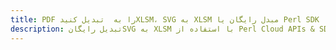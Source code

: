 ---title: PDF را به  تبدیل کنیدXLSM، SVG به XLSM مبدل رایگان یا Perl SDKdescription: تبدیل رایگانSVG به XLSM با استفاده از Perl Cloud APIs & SDK همچنین اسناد PDF را در Cloud ایجاد، ویرایش و رندر کنید.---
